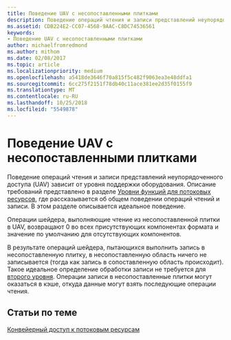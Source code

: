 ```yaml
---
title: Поведение UAV с несопоставленными плитками
description: Поведение операций чтения и записи представлений неупорядоченного доступа (UAV) зависит от уровня поддержки оборудования.
ms.assetid: CDB224E2-CC07-4568-9AAC-C8DC74536561
keywords:
- Поведение UAV с несопоставленными плитками
author: michaelfromredmond
ms.author: mithom
ms.date: 02/08/2017
ms.topic: article
ms.localizationpriority: medium
ms.openlocfilehash: a5418de3646f70a815f5c482f9063ea3e48ddfa1
ms.sourcegitcommit: 6cc275f2151f78db40c11ace381ee2d35f0155f9
ms.translationtype: MT
ms.contentlocale: ru-RU
ms.lasthandoff: 10/25/2018
ms.locfileid: "5549878"
---
```

# <a name="span-iddirect3dconceptsuavbehaviorwithnon-mappedtilesspanuav-behavior-with-non-mapped-tiles"></a><span id="direct3dconcepts.uav_behavior_with_non-mapped_tiles"></span>Поведение UAV с несопоставленными плитками


Поведение операций чтения и записи представлений неупорядоченного доступа (UAV) зависит от уровня поддержки оборудования. Описание требований представлено в разделе [Уровни функций для потоковых ресурсов](streaming-resources-features-tiers.md), где рассказывается об общем поведении операций чтений и записи. В этом разделе описывается идеальное поведение.

Операции шейдера, выполняющие чтение из несопоставленной плитки в UAV, возвращают 0 во всех присутствующих компонентах формата и значение по умолчанию для отсутствующих компонентов.

В результате операций шейдера, пытающихся выполнить запись в несопоставленную плитку, в несопоставленную область ничего не записывается (тогда как запись в сопоставленную область происходит). Такое идеальное определение обработки записи не требуется для [второго уровня](tier-2.md). Операции записи в несопоставленные плитки могут оказаться в кэше, откуда данные могут взять последующие операции чтения.

## <a name="span-idrelated-topicsspanrelated-topics"></a><span id="related-topics"></span>Статьи по теме


[Конвейерный доступ к потоковым ресурсам](pipeline-access-to-streaming-resources.md)

 

 





